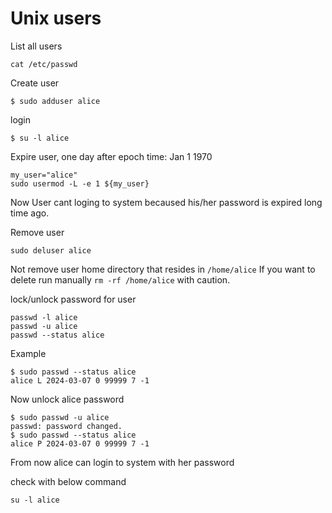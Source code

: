 # Unix users

List all users

```
cat /etc/passwd
```

Create user
```
$ sudo adduser alice
```

login
```
$ su -l alice
```

Expire user, one day after epoch time: Jan 1 1970
```
my_user="alice"
sudo usermod -L -e 1 ${my_user}
```
Now User cant loging to system becaused his/her password is expired long time ago.



Remove user
```
sudo deluser alice
```
Not remove user home directory that resides in `/home/alice`
If you want to delete run manually `rm -rf /home/alice` with caution.


lock/unlock password for user
```
passwd -l alice 
passwd -u alice 
passwd --status alice
```

Example
```
$ sudo passwd --status alice 
alice L 2024-03-07 0 99999 7 -1
```

Now unlock alice password
```
$ sudo passwd -u alice
passwd: password changed.
$ sudo passwd --status alice 
alice P 2024-03-07 0 99999 7 -1
```

From now alice can login to system with her password

check with below command
```
su -l alice 
```




